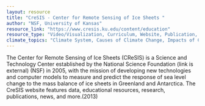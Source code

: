 ```yaml
---
layout: resource
title: "CreSIS - Center for Remote Sensing of Ice Sheets "
author: "NSF, University of Kansas"
resource_link: "https://www.cresis.ku.edu/content/education"
resource_type: "Video/Visualization, Curriculum, Website, Publication, Data"
climate_topics: "Climate System, Causes of Climate Change, Impacts of Climate Change"
---
```


The Center for Remote Sensing of Ice Sheets (CReSIS) is a Science and Technology Center established by the National Science Foundation (link is external) (NSF) in 2005, with the mission of developing new technologies and computer models to measure and predict the response of sea level change to the mass balance of ice sheets in Greenland and Antarctica.  The CreSIS website features data, educational resources, research, publications, news, and more.(2013)

